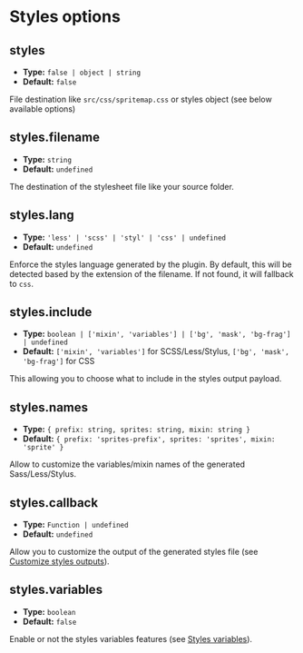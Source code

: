 # Styles options

## styles

- **Type:** `false | object | string`
- **Default:** `false`

File destination like `src/css/spritemap.css` or styles object (see below available options)

## styles.filename

- **Type:** `string`
- **Default:** `undefined`

The destination of the stylesheet file like your source folder.

## styles.lang

- **Type:** `'less' | 'scss' | 'styl' | 'css' | undefined`
- **Default:** `undefined`

Enforce the styles language generated by the plugin. By default, this will be detected based by the extension of the filename. If not found, it will fallback to `css`.

## styles.include

- **Type:** `boolean | ['mixin', 'variables'] | ['bg', 'mask', 'bg-frag'] | undefined`
- **Default:** `['mixin', 'variables']` for SCSS/Less/Stylus, `['bg', 'mask', 'bg-frag']` for CSS

This allowing you to choose what to include in the styles output payload.

## styles.names

- **Type:** `{ prefix: string, sprites: string, mixin: string }`
- **Default:** `{ prefix: 'sprites-prefix', sprites: 'sprites', mixin: 'sprite' }`

Allow to customize the variables/mixin names of the generated Sass/Less/Stylus.

## styles.callback

- **Type:** `Function | undefined`
- **Default:** `undefined`

Allow you to customize the output of the generated styles file (see [Customize styles outputs](/guide/customize-styles-output)).

## styles.variables

- **Type:** `boolean`
- **Default:** `false`

Enable or not the styles variables features (see [Styles variables](/guide/styles-variables)).
